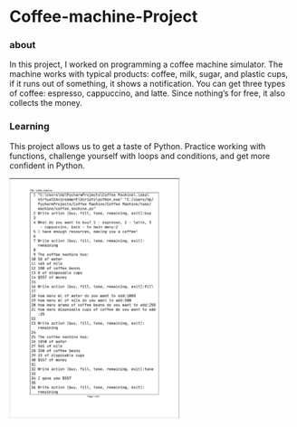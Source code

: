 # Coffee-machine-Project
### about ###
In this project, I  worked on programming a coffee machine simulator. The machine works with typical products: coffee, milk, sugar, and plastic cups, if it runs out of something, it shows a notification.
You can get three types of coffee: espresso, cappuccino, and latte. Since nothing’s for free, it also collects the money.

### Learning ###
This project allows us to get a taste of Python. Practice working with functions, challenge yourself with loops and conditions, and get more confident in Python.

<img width="300" alt="Output" src="https://github.com/Ajayksoni98/Coffee-machine-Project/blob/master/Capture.JPG">
